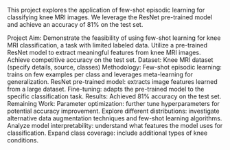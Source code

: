 This project explores the application of few-shot episodic learning for classifying knee MRI images. We leverage the ResNet pre-trained model and achieve an accuracy of 81% on the test set.

Project Aim:
Demonstrate the feasibility of using few-shot learning for knee MRI classification, a task with limited labeled data.
Utilize a pre-trained ResNet model to extract meaningful features from knee MRI images.
Achieve competitive accuracy on the test set.
Dataset:
Knee MRI dataset (specify details, source, classes)
Methodology:
Few-shot episodic learning: trains on few examples per class and leverages meta-learning for generalization.
ResNet pre-trained model: extracts image features learned from a large dataset.
Fine-tuning: adapts the pre-trained model to the specific classification task.
Results:
Achieved 81% accuracy on the test set.
Remaining Work:
Parameter optimization: further tune hyperparameters for potential accuracy improvement.
Explore different distributions: investigate alternative data augmentation techniques and few-shot learning algorithms.
Analyze model interpretability: understand what features the model uses for classification.
Expand class coverage: include additional types of knee conditions.
